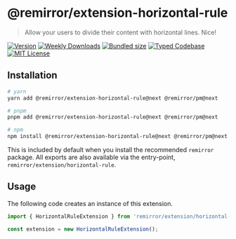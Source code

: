 # @remirror/extension-horizontal-rule

> Allow your users to divide their content with horizontal lines. Nice!

[![Version][version]][npm] [![Weekly Downloads][downloads-badge]][npm] [![Bundled size][size-badge]][size] [![Typed Codebase][typescript]](#) [![MIT License][license]](#)

[version]: https://flat.badgen.net/npm/v/@remirror/extension-horizontal-rule/next
[npm]: https://npmjs.com/package/@remirror/extension-horizontal-rule/v/next
[license]: https://flat.badgen.net/badge/license/MIT/purple
[size]: https://bundlephobia.com/result?p=@remirror/extension-horizontal-rule@next
[size-badge]: https://flat.badgen.net/bundlephobia/minzip/@remirror/extension-horizontal-rule@next
[typescript]: https://flat.badgen.net/badge/icon/TypeScript?icon=typescript&label
[downloads-badge]: https://badgen.net/npm/dw/@remirror/extension-horizontal-rule/red?icon=npm

## Installation

```bash
# yarn
yarn add @remirror/extension-horizontal-rule@next @remirror/pm@next

# pnpm
pnpm add @remirror/extension-horizontal-rule@next @remirror/pm@next

# npm
npm install @remirror/extension-horizontal-rule@next @remirror/pm@next
```

This is included by default when you install the recommended `remirror` package. All exports are also available via the entry-point, `remirror/extension/horizontal-rule`.

## Usage

The following code creates an instance of this extension.

```ts
import { HorizontalRuleExtension } from 'remirror/extension/horizontal-rule';

const extension = new HorizontalRuleExtension();
```
